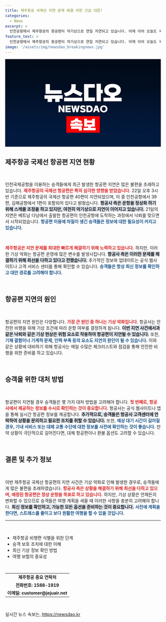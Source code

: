 ```yaml
---
title: 제주항공 국제선 지연 문제 해결 위한 긴급 대응!
categories:
  - News
excerpt: >
  인천공항에서 제주항공의 항공편이 악기상으로 연일 지연되고 있습니다. 어제 이어 오늘도 국제선 40편이 영향을 받으며 승객들이 불편을 겪고 있습니다. 낙뢰 사고가 불러온 이 혼란, 상황은 언제 정상화될까요?
feature_text: >
  인천공항에서 제주항공의 항공편이 악기상으로 연일 지연되고 있습니다. 어제 이어 오늘도 국제선 40편이 영향을 받으며 승객들이 불편을 겪고 있습니다. 낙뢰 사고가 불러온 이 혼란, 상황은 언제 정상화될까요?
image: '/assets/img/newsdao_breakingnews.jpg'
---
```


<p><img src="/assets/img/newsdao_breakingnews.jpg" alt="cryptoinkorea 속보" /></p>

<h2 data-ke-size="size26">제주항공 국제선 항공편 지연 현황</h2>

<p data-ke-size="size16">&nbsp;</p>

<p>인천국제공항을 이용하는 승객들에게 최근 발생한 항공편 지연은 많은 불편을 초래하고 있습니다. <b><span style="color: #ee2323;">제주항공의 국제선 항공편은 특히 심각한 영향을 받았습니다.</span></b> 22일 오후 3시 반 기준으로 제주항공의 국제선 항공편 40편이 지연되었으며, 이 중 인천공항에서 39편, 김해공항에서 1편이 포함되어 있다고 밝혔습니다. <b><span style="background-color: #21538527;">항공사 측은 운항을 정상화 하기 위해 스케줄 조정을 하고 있지만, 여전히 악기상으로 지연이 이어지고 있습니다.</span></b> 21일의 지연은 베트남 다낭에서 출발한 항공편이 인천공항에 도착하는 과정에서 낙뢰를 맞으면서 시작되었습니다. <b><span style="color: #1a5490;">항공편 이용에 차질이 생긴 승객들은 정보에 대한 필요성이 커지고 있습니다.</span></b></p>

<p data-ke-size="size16">&nbsp;</p>

<p><b><span style="color: #ee2323;">제주항공은 지연 문제를 최대한 빠르게 해결하기 위해 노력하고 있습니다.</span></b> 하지만, 이러한 기상 악화는 항공편 운영에 많은 변수를 발생시킵니다. <b><span style="background-color: #21538527;">항공사 측은 이러한 문제를 해결하기 위해 최선을 다하고 있다고 전했습니다.</span></b> 추가적인 정보와 업데이트는 공식 웹사이트나 고객 서비스 센터를 통해 확인할 수 있습니다. <b><span style="color: #1a5490;">승객들은 항상 최신 정보를 확인하고 대안 경로를 고려해야 합니다.</span></b></p>

<p data-ke-size="size16">&nbsp;</p>

<h2 data-ke-size="size26">항공편 지연의 원인</h2>

<p data-ke-size="size16">&nbsp;</p>

<p>항공편의 지연 원인은 다양합니다. <b><span style="color: #ee2323;">가장 큰 원인 중 하나는 기상 악화입니다.</span></b> 항공사는 안전한 비행을 위해 기상 조건에 따라 운항 여부를 결정하게 됩니다. <b><span style="background-color: #21538527;">이번 지연 사건에서과 같은 낙뢰와 같은 기상 현상은 위험 요소로 작용하여 항공편이 지연될 수 있습니다.</span></b> 또한, <b><span style="color: #1a5490;">기체 결함이나 기계적 문제, 인력 부족 등의 요소도 지연의 원인이 될 수 있습니다.</span></b> 이와 같은 상황에 대비하기 위해 항공사는 매일 수많은 체크리스트와 점검을 통해 안전한 비행을 위한 준비를 하고 있습니다.</p>

<p data-ke-size="size16">&nbsp;</p>

<h2 data-ke-size="size26">승객을 위한 대처 방법</h2>

<p data-ke-size="size16">&nbsp;</p>

<p>항공편이 지연될 경우 승객들은 몇 가지 대처 방법을 고려해야 합니다. <b><span style="color: #ee2323;">첫 번째로, 항공사에서 제공하는 정보를 수시로 확인하는 것이 중요합니다.</span></b> 항공사는 공식 웹사이트나 앱을 통해 실시간 항공편 정보를 제공합니다. <b><span style="background-color: #21538527;">추가적으로, 승객들은 항공사 고객센터에 연락하여 상황을 문의하고 필요한 조치를 취할 수 있습니다.</span></b> 또한, <b><span style="color: #1a5490;">예상 대기 시간이 길어질 경우, 기내 서비스 또는 대체 교통 수단에 대한 정보를 사전에 확인하는 것이 좋습니다.</span></b> 만약 상황이 극단적으로 길어진다면, 대체 항공편이나 환불 옵션도 고려할 수 있습니다.</p>

<p data-ke-size="size16">&nbsp;</p>

<h2 data-ke-size="size26">결론 및 추가 정보</h2>

<p data-ke-size="size16">&nbsp;</p>

<p>이번 제주항공 국제선 항공편의 지연 사건은 기상 악화로 인해 발생한 경우로, 승객들에게 많은 불편을 초래하였습니다. <b><span style="color: #ee2323;">항공사 측은 상황을 해결하기 위해 최선을 다하고 있으며, 예정된 항공편은 정상 운항을 목표로 하고 있습니다.</span></b> 하지만, 기상 상황은 언제든지 변화할 수 있으므로 승객들은 여행 계획을 세울 때 이러한 사항을 충분히 고려해야 합니다. <b><span style="background-color: #21538527;">최신 정보를 확인하고, 가능한 모든 옵션을 준비하는 것이 중요합니다.</span></b> <b><span style="color: #1a5490;">사전에 계획을 한다면, 스트레스를 줄이고 보다 원활한 여행을 할 수 있을 것입니다.</span></b></p>

<hr>

<p data-ke-size="size16">&nbsp;</p>

<ul>
  <li>제주항공 비행편 식별을 위한 단계</li>
  <li>승객 보호 조치에 대한 이해</li>
  <li>최신 기상 정보 확인 방법</li>
  <li>여행 보험의 중요성</li>
</ul>

<p data-ke-size="size16">&nbsp;</p>

<table style="width: 100%; border-collapse: collapse;">
  <tr>
    <td style="text-align: center; height: 17px;"><b>제주항공 중요 연락처</b></td>
  </tr>
  <tr>
    <td style="text-align: center; height: 17px;"><b>전화번호: 1588-1919</b></td>
  </tr>
  <tr>
    <td style="text-align: center; height: 17px;"><b>이메일: customer@jejuair.net</b></td>
  </tr>
</table>

<p data-ke-size="size16">&nbsp;</p>
실시간 뉴스 속보는, <a href="https://newsdao.kr" rel="dofollow">https://newsdao.kr</a>



